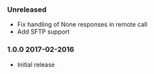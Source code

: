 ### Unreleased
  - Fix handling of None responses in remote call
  - Add SFTP support

### 1.0.0 2017-02-2016
  - Initial release
